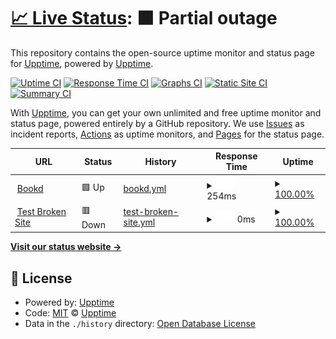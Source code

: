 # [📈 Live Status](https://bookd.com): <!--live status--> **🟧 Partial outage**

This repository contains the open-source uptime monitor and status page for [Upptime](https://upptime.js.org), powered by [Upptime](https://github.com/upptime/upptime).

[![Uptime CI](https://github.com/bookdcom/status/workflows/Uptime%20CI/badge.svg)](https://github.com/bookdcom/status/actions?query=workflow%3A%22Uptime+CI%22)
[![Response Time CI](https://github.com/bookdcom/status/workflows/Response%20Time%20CI/badge.svg)](https://github.com/bookdcom/status/actions?query=workflow%3A%22Response+Time+CI%22)
[![Graphs CI](https://github.com/bookdcom/status/workflows/Graphs%20CI/badge.svg)](https://github.com/bookdcom/status/actions?query=workflow%3A%22Graphs+CI%22)
[![Static Site CI](https://github.com/bookdcom/status/workflows/Static%20Site%20CI/badge.svg)](https://github.com/bookdcom/status/actions?query=workflow%3A%22Static+Site+CI%22)
[![Summary CI](https://github.com/bookdcom/status/workflows/Summary%20CI/badge.svg)](https://github.com/bookdcom/status/actions?query=workflow%3A%22Summary+CI%22)

With [Upptime](https://upptime.js.org), you can get your own unlimited and free uptime monitor and status page, powered entirely by a GitHub repository. We use [Issues](https://github.com/upptime/upptime/issues) as incident reports, [Actions](https://github.com/bookdcom/status/actions) as uptime monitors, and [Pages](https://bookd.com) for the status page.

<!--start: status pages-->
<!-- This summary is generated by Upptime (https://github.com/upptime/upptime) -->
<!-- Do not edit this manually, your changes will be overwritten -->
<!-- prettier-ignore -->
| URL | Status | History | Response Time | Uptime |
| --- | ------ | ------- | ------------- | ------ |
| <img alt="" src="https://icons.duckduckgo.com/ip3/www.bookd.com.ico" height="13"> [Bookd](https://www.bookd.com) | 🟩 Up | [bookd.yml](https://github.com/bookdcom/status/commits/HEAD/history/bookd.yml) | <details><summary><img alt="Response time graph" src="./graphs/bookd/response-time-week.png" height="20"> 254ms</summary><br><a href="https://bookdcom.github.io/status/history/bookd"><img alt="Response time 254" src="https://img.shields.io/endpoint?url=https%3A%2F%2Fraw.githubusercontent.com%2Fbookdcom%2Fstatus%2FHEAD%2Fapi%2Fbookd%2Fresponse-time.json"></a><br><a href="https://bookdcom.github.io/status/history/bookd"><img alt="24-hour response time 254" src="https://img.shields.io/endpoint?url=https%3A%2F%2Fraw.githubusercontent.com%2Fbookdcom%2Fstatus%2FHEAD%2Fapi%2Fbookd%2Fresponse-time-day.json"></a><br><a href="https://bookdcom.github.io/status/history/bookd"><img alt="7-day response time 254" src="https://img.shields.io/endpoint?url=https%3A%2F%2Fraw.githubusercontent.com%2Fbookdcom%2Fstatus%2FHEAD%2Fapi%2Fbookd%2Fresponse-time-week.json"></a><br><a href="https://bookdcom.github.io/status/history/bookd"><img alt="30-day response time 254" src="https://img.shields.io/endpoint?url=https%3A%2F%2Fraw.githubusercontent.com%2Fbookdcom%2Fstatus%2FHEAD%2Fapi%2Fbookd%2Fresponse-time-month.json"></a><br><a href="https://bookdcom.github.io/status/history/bookd"><img alt="1-year response time 254" src="https://img.shields.io/endpoint?url=https%3A%2F%2Fraw.githubusercontent.com%2Fbookdcom%2Fstatus%2FHEAD%2Fapi%2Fbookd%2Fresponse-time-year.json"></a></details> | <details><summary><a href="https://bookdcom.github.io/status/history/bookd">100.00%</a></summary><a href="https://bookdcom.github.io/status/history/bookd"><img alt="All-time uptime 100.00%" src="https://img.shields.io/endpoint?url=https%3A%2F%2Fraw.githubusercontent.com%2Fbookdcom%2Fstatus%2FHEAD%2Fapi%2Fbookd%2Fuptime.json"></a><br><a href="https://bookdcom.github.io/status/history/bookd"><img alt="24-hour uptime 100.00%" src="https://img.shields.io/endpoint?url=https%3A%2F%2Fraw.githubusercontent.com%2Fbookdcom%2Fstatus%2FHEAD%2Fapi%2Fbookd%2Fuptime-day.json"></a><br><a href="https://bookdcom.github.io/status/history/bookd"><img alt="7-day uptime 100.00%" src="https://img.shields.io/endpoint?url=https%3A%2F%2Fraw.githubusercontent.com%2Fbookdcom%2Fstatus%2FHEAD%2Fapi%2Fbookd%2Fuptime-week.json"></a><br><a href="https://bookdcom.github.io/status/history/bookd"><img alt="30-day uptime 100.00%" src="https://img.shields.io/endpoint?url=https%3A%2F%2Fraw.githubusercontent.com%2Fbookdcom%2Fstatus%2FHEAD%2Fapi%2Fbookd%2Fuptime-month.json"></a><br><a href="https://bookdcom.github.io/status/history/bookd"><img alt="1-year uptime 100.00%" src="https://img.shields.io/endpoint?url=https%3A%2F%2Fraw.githubusercontent.com%2Fbookdcom%2Fstatus%2FHEAD%2Fapi%2Fbookd%2Fuptime-year.json"></a></details>
| <img alt="" src="https://icons.duckduckgo.com/ip3/thissitedoesnotexist.koj.co.ico" height="13"> [Test Broken Site](https://thissitedoesnotexist.koj.co) | 🟥 Down | [test-broken-site.yml](https://github.com/bookdcom/status/commits/HEAD/history/test-broken-site.yml) | <details><summary><img alt="Response time graph" src="./graphs/test-broken-site/response-time-week.png" height="20"> 0ms</summary><br><a href="https://bookdcom.github.io/status/history/test-broken-site"><img alt="Response time 0" src="https://img.shields.io/endpoint?url=https%3A%2F%2Fraw.githubusercontent.com%2Fbookdcom%2Fstatus%2FHEAD%2Fapi%2Ftest-broken-site%2Fresponse-time.json"></a><br><a href="https://bookdcom.github.io/status/history/test-broken-site"><img alt="24-hour response time 0" src="https://img.shields.io/endpoint?url=https%3A%2F%2Fraw.githubusercontent.com%2Fbookdcom%2Fstatus%2FHEAD%2Fapi%2Ftest-broken-site%2Fresponse-time-day.json"></a><br><a href="https://bookdcom.github.io/status/history/test-broken-site"><img alt="7-day response time 0" src="https://img.shields.io/endpoint?url=https%3A%2F%2Fraw.githubusercontent.com%2Fbookdcom%2Fstatus%2FHEAD%2Fapi%2Ftest-broken-site%2Fresponse-time-week.json"></a><br><a href="https://bookdcom.github.io/status/history/test-broken-site"><img alt="30-day response time 0" src="https://img.shields.io/endpoint?url=https%3A%2F%2Fraw.githubusercontent.com%2Fbookdcom%2Fstatus%2FHEAD%2Fapi%2Ftest-broken-site%2Fresponse-time-month.json"></a><br><a href="https://bookdcom.github.io/status/history/test-broken-site"><img alt="1-year response time 0" src="https://img.shields.io/endpoint?url=https%3A%2F%2Fraw.githubusercontent.com%2Fbookdcom%2Fstatus%2FHEAD%2Fapi%2Ftest-broken-site%2Fresponse-time-year.json"></a></details> | <details><summary><a href="https://bookdcom.github.io/status/history/test-broken-site">100.00%</a></summary><a href="https://bookdcom.github.io/status/history/test-broken-site"><img alt="All-time uptime 100.00%" src="https://img.shields.io/endpoint?url=https%3A%2F%2Fraw.githubusercontent.com%2Fbookdcom%2Fstatus%2FHEAD%2Fapi%2Ftest-broken-site%2Fuptime.json"></a><br><a href="https://bookdcom.github.io/status/history/test-broken-site"><img alt="24-hour uptime 100.00%" src="https://img.shields.io/endpoint?url=https%3A%2F%2Fraw.githubusercontent.com%2Fbookdcom%2Fstatus%2FHEAD%2Fapi%2Ftest-broken-site%2Fuptime-day.json"></a><br><a href="https://bookdcom.github.io/status/history/test-broken-site"><img alt="7-day uptime 100.00%" src="https://img.shields.io/endpoint?url=https%3A%2F%2Fraw.githubusercontent.com%2Fbookdcom%2Fstatus%2FHEAD%2Fapi%2Ftest-broken-site%2Fuptime-week.json"></a><br><a href="https://bookdcom.github.io/status/history/test-broken-site"><img alt="30-day uptime 100.00%" src="https://img.shields.io/endpoint?url=https%3A%2F%2Fraw.githubusercontent.com%2Fbookdcom%2Fstatus%2FHEAD%2Fapi%2Ftest-broken-site%2Fuptime-month.json"></a><br><a href="https://bookdcom.github.io/status/history/test-broken-site"><img alt="1-year uptime 100.00%" src="https://img.shields.io/endpoint?url=https%3A%2F%2Fraw.githubusercontent.com%2Fbookdcom%2Fstatus%2FHEAD%2Fapi%2Ftest-broken-site%2Fuptime-year.json"></a></details>

<!--end: status pages-->

[**Visit our status website →**](https://bookd.com)

## 📄 License

- Powered by: [Upptime](https://github.com/upptime/upptime)
- Code: [MIT](./LICENSE) © [Upptime](https://upptime.js.org)
- Data in the `./history` directory: [Open Database License](https://opendatacommons.org/licenses/odbl/1-0/)
